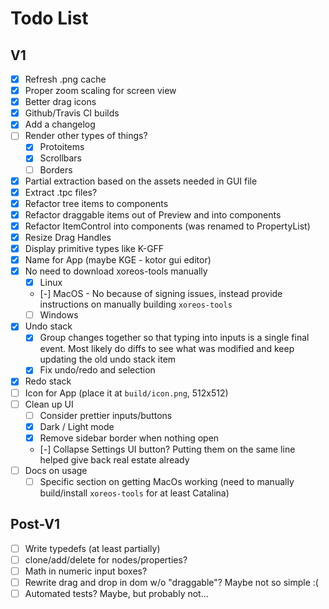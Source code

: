 # Todo List

## V1

- [x] Refresh .png cache
- [x] Proper zoom scaling for screen view
- [x] Better drag icons
- [x] Github/Travis CI builds
- [x] Add a changelog
- [ ] Render other types of things?
  - [x] Protoitems
  - [x] Scrollbars
  - [ ] Borders
- [x] Partial extraction based on the assets needed in GUI file
- [x] Extract .tpc files?
- [x] Refactor tree items to components
- [x] Refactor draggable items out of Preview and into components
- [x] Refactor ItemControl into components (was renamed to PropertyList)
- [x] Resize Drag Handles
- [x] Display primitive types like K-GFF
- [x] Name for App (maybe KGE - kotor gui editor)
- [x] No need to download xoreos-tools manually
  - [x] Linux
  - [-] MacOS - No because of signing issues, instead provide instructions on manually building `xoreos-tools`
  - [ ] Windows
- [x] Undo stack
  - [x] Group changes together so that typing into inputs is a single final event. Most likely do diffs to see what was modified and keep updating the old undo stack item
  - [x] Fix undo/redo and selection
- [x] Redo stack
- [ ] Icon for App (place it at `build/icon.png`, 512x512)
- [ ] Clean up UI
  - [ ] Consider prettier inputs/buttons
  - [x] Dark / Light mode
  - [x] Remove sidebar border when nothing open
  - [-] Collapse Settings UI button? Putting them on the same line helped give back real estate already
- [ ] Docs on usage
  - [ ] Specific section on getting MacOs working (need to manually build/install `xoreos-tools` for at least Catalina)

## Post-V1

- [ ] Write typedefs (at least partially)
- [ ] clone/add/delete for nodes/properties?
- [ ] Math in numeric input boxes?
- [ ] Rewrite drag and drop in dom w/o "draggable"? Maybe not so simple :(
- [ ] Automated tests? Maybe, but probably not...
